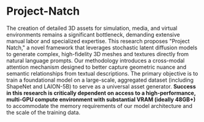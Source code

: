 # Project-Natch
The creation of detailed 3D assets for simulation, media, and virtual environments remains a significant bottleneck, demanding extensive manual labor and specialized expertise. This research proposes "Project Natch," a novel framework that leverages stochastic latent diffusion models to generate complex, high-fidelity 3D meshes and textures directly from natural language prompts. Our methodology introduces a cross-modal attention mechanism designed to better capture geometric nuance and semantic relationships from textual descriptions. The primary objective is to train a foundational model on a large-scale, aggregated dataset (including ShapeNet and LAION-5B) to serve as a universal asset generator. **Success in this research is critically dependent on access to a high-performance, multi-GPU compute environment with substantial VRAM (ideally 48GB+)** to accommodate the memory requirements of our model architecture and the scale of the training data.
